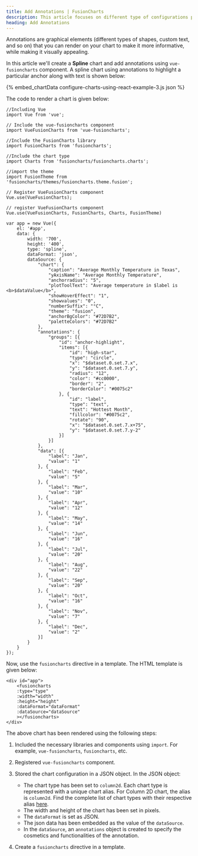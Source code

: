 ```yaml
---
title: Add Annotations | FusionCharts
description: This article focuses on different type of configurations possible using the vuejs.
heading: Add Annotations
---
```


Annotations are graphical elements (different types of shapes, custom text, and so on) that you can render on your chart to make it more informative, while making it visually appealing.

In this article we'll create a **Spline** chart and add annotations using `vue-fusioncharts` component. A spline chart using annotations to highlight a particular anchor along with text is shown below:

{% embed_chartData configure-charts-using-react-example-3.js json %}

The code to render a chart is given below:

```
//Including Vue
import Vue from 'vue';

// Include the vue-fusioncharts component
import VueFusionCharts from 'vue-fusioncharts';

//Include the FusionCharts library
import FusionCharts from 'fusioncharts';

//Include the chart type
import Charts from 'fusioncharts/fusioncharts.charts';

//import the theme
import FusionTheme from 'fusioncharts/themes/fusioncharts.theme.fusion';

// Register VueFusionCharts component
Vue.use(VueFusionCharts);

// register VueFusionCharts component
Vue.use(VueFusionCharts, FusionCharts, Charts, FusionTheme)

var app = new Vue({
    el: '#app',
    data: {
        width: '700',
        height: '400',
        type: 'spline',
        dataFormat: 'json',
        dataSource: {
	        "chart": {
	            "caption": "Average Monthly Temperature in Texas",
	            "yAxisName": "Average Monthly Temperature",
	            "anchorradius": "5",
	            "plotToolText": "Average temperature in $label is <b>$dataValue</b>",
	            "showHoverEffect": "1",
	            "showvalues": "0",
	            "numberSuffix": "°C",
	            "theme": "fusion",
	            "anchorBgColor": "#72D7B2",
	            "paletteColors": "#72D7B2"
	        },
	        "annotations": {
	            "groups": [{
	                "id": "anchor-highlight",
	                "items": [{
	                    "id": "high-star",
	                    "type": "circle",
	                    "x": "$dataset.0.set.7.x",
	                    "y": "$dataset.0.set.7.y",
	                    "radius": "12",
	                    "color": "#cc0000",
	                    "border": "2",
	                    "borderColor": "#0075c2"
	                }, {
	                    "id": "label",
	                    "type": "text",
	                    "text": "Hottest Month",
	                    "fillcolor": "#0075c2",
	                    "rotate": "90",
	                    "x": "$dataset.0.set.7.x+75",
	                    "y": "$dataset.0.set.7.y-2"
	                }]
	            }]
	        },
	        "data": [{
	            "label": "Jan",
	            "value": "1"
	        }, {
	            "label": "Feb",
	            "value": "5"
	        }, {
	            "label": "Mar",
	            "value": "10"
	        }, {
	            "label": "Apr",
	            "value": "12"
	        }, {
	            "label": "May",
	            "value": "14"
	        }, {
	            "label": "Jun",
	            "value": "16"
	        }, {
	            "label": "Jul",
	            "value": "20"
	        }, {
	            "label": "Aug",
	            "value": "22"
	        }, {
	            "label": "Sep",
	            "value": "20"
	        }, {
	            "label": "Oct",
	            "value": "16"
	        }, {
	            "label": "Nov",
	            "value": "7"
	        }, {
	            "label": "Dec",
	            "value": "2"
	        }]
	    }
    }
});
```

Now, use the `fusioncharts` directive in a template. The HTML template is given below:

```
<div id="app">
    <fusioncharts
    :type="type"
    :width="width"
    :height="height"
    :dataFormat="dataFormat"
    :dataSource="dataSource"
    ></fusioncharts>
</div>
```

The above chart has been rendered using the following steps:

1. Included the necessary libraries and components using `import`. For example, `vue-fusioncharts`, `fusioncharts`, etc.

2. Registered `vue-fusioncharts` component.

3. Stored the chart configuration in a JSON object. In the JSON object:
    * The chart type has been set to `column2d`. Each chart type is represented with a unique chart alias. For Column 2D chart, the alias is `column2d`. Find the complete list of chart types with their respective alias [here](https://www.fusioncharts.com/dev/chart-guide/list-of-charts).
    * The width and height of the chart has been set in pixels. 
    * The `dataFormat` is set as JSON.
    * The json data has been embedded as the value of the `dataSource`.
    * In the `dataSource`, an `annotations` object is created to specify the cosmetics and functionalities of the annotation.

4. Create a `fusioncharts` directive in a template.